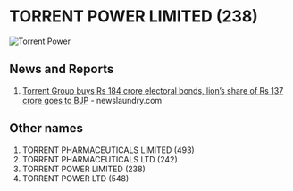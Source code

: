 # TORRENT POWER LIMITED (238)

![Torrent Power](https://www.torrentpower.com/images/logo.png)

## News and Reports

1. [Torrent Group buys Rs 184 crore electoral bonds, lion’s share of Rs 137 crore goes to BJP](https://www.newslaundry.com/2024/03/22/torrent-group-buys-rs-184-crore-electoral-bonds-lions-share-of-rs-137-crore-goes-to-bjp) - newslaundry.com


## Other names
1. TORRENT PHARMACEUTICALS LIMITED (493)
1. TORRENT PHARMACEUTICALS LTD (242)
1. TORRENT POWER LIMITED (238)
1. TORRENT POWER LTD (548)


